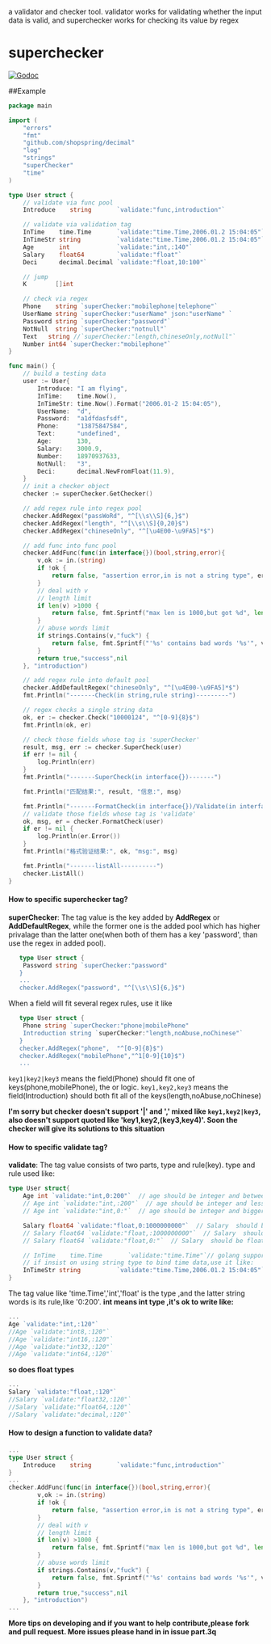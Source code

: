 a validator and checker tool. validator works for validating whether the input data is valid, and superchecker works for checking its value by regex

# superchecker
[![Godoc](http://img.shields.io/badge/godoc-reference-blue.svg?style=flat)](https://godoc.org/github.com/fwhezfwhez/SuperChecker)

##Example
```go
package main

import (
	"errors"
	"fmt"
	"github.com/shopspring/decimal"
	"log"
	"strings"
	"superChecker"
	"time"
)

type User struct {
    // validate via func pool
	Introduce    string       `validate:"func,introduction"`

    // validate via validation tag
	InTime    time.Time       `validate:"time.Time,2006.01.2 15:04:05"`
	InTimeStr string          `validate:"time.Time,2006.01.2 15:04:05"`
	Age       int             `validate:"int,:140"`
	Salary    float64         `validate:"float"`
	Deci      decimal.Decimal `validate:"float,10:100"`

    // jump
	K        []int

    // check via regex
	Phone    string `superChecker:"mobilephone|telephone"`
	UserName string `superChecker:"userName" json:"userName" `
	Password string `superChecker:"password"`
	NotNull  string `superChecker:"notnull"`
	Text   string //`superChecker:"length,chineseOnly,notNull"`
	Number int64 `superChecker:"mobilephone"`
}

func main() {
    // build a testing data
	user := User{
		Introduce: "I am flying",
		InTime:    time.Now(),
		InTimeStr: time.Now().Format("2006.01-2 15:04:05"),
		UserName:  "d",
		Password:  "a1dfdasfsdf",
		Phone:     "13875847584",
		Text:      "undefined",
		Age:       130,
		Salary:    3000.9,
		Number:    18970937633,
		NotNull:   "3",
		Deci:      decimal.NewFromFloat(11.9),
	}
    // init a checker object
	checker := superChecker.GetChecker()

    // add regex rule into regex pool
	checker.AddRegex("passWoRd", "^[\\s\\S]{6,}$")
	checker.AddRegex("length", "^[\\s\\S]{0,20}$")
	checker.AddRegex("chineseOnly", "^[\u4E00-\u9FA5]*$")

    // add func into func pool
	checker.AddFunc(func(in interface{})(bool,string,error){
		v,ok := in.(string)
		if !ok {
			return false, "assertion error,in is not a string type", errors.New("assertion error,in is not a string type")
		}
		// deal with v
		// length limit
		if len(v) >1000 {
			return false, fmt.Sprintf("max len is 1000,but got %d", len(v)), nil
		}
		// abuse words limit
		if strings.Contains(v,"fuck") {
			return false, fmt.Sprintf("'%s' contains bad words '%s'", v, "fuck"), nil
		}
		return true,"success",nil
	}, "introduction")

    // add regex rule into default pool
	checker.AddDefaultRegex("chineseOnly", "^[\u4E00-\u9FA5]*$")
	fmt.Println("-------Check(in string,rule string)---------")

    // regex checks a single string data
	ok, er := checker.Check("10000124", "^[0-9]{8}$")
	fmt.Println(ok, er)

	// check those fields whose tag is 'superChecker'
	result, msg, err := checker.SuperCheck(user)
	if err != nil {
		log.Println(err)
	}
	fmt.Println("-------SuperCheck(in interface{})-------")

	fmt.Println("匹配结果:", result, "信息:", msg)

	fmt.Println("-------FormatCheck(in interface{})/Validate(in interface{})-------")
	// validate those fields whose tag is 'validate'
	ok, msg, er = checker.FormatCheck(user)
	if er != nil {
		log.Println(er.Error())
	}
	fmt.Println("格式验证结果:", ok, "msg:", msg)

	fmt.Println("-------listAll----------")
	checker.ListAll()
}

```

#### How to specific superchecker tag?
**superChecker**:
The tag value is the key added by **AddRegex** or **AddDefaultRegex**, while the former one is the added pool which has higher privalage than the latter one(when both of them has a key 'password', than use the regex in added pool).

```go
   type User struct {
	Password string `superChecker:"password"
   }
   ...
   checker.AddRegex("password", "^[\\s\\S]{6,}$")
```

When a field will fit several regex rules, use it like
```go
   type User struct {
	Phone string `superChecker:"phone|mobilePhone"
	Introduction string `superChecker:"length,noAbuse,noChinese"`
   }
   checker.AddRegex("phone",  "^[0-9]{8}$")
   checker.AddRegex("mobilePhone","^1[0-9]{10}$")
   ...
```
`key1|key2|key3` means the field(Phone) should fit one of keys(phone,mobilePhone), the or logic.
`key1,key2,key3` means the field(Introduction) should both fit all of the keys(length,noAbuse,noChinese)

**I'm sorry but checker doesn't support '|' and ',' mixed like `key1,key2|key3`, also doesn't support quoted like 'key1,key2,(key3,key4)'. Soon the checker will give its solutions to this situation**

#### How to specific validate tag?
**validate**:
The tag value consists of two parts, type and rule(key).
type and rule used like:
```go
type User struct{
    Age int `validate:"int,0:200"`  // age should be integer and between 0 and 200
	// Age int `validate:"int,:200"`  // age should be integer and less than 200
	// Age int `validate:"int,0:"`  // age should be integer and bigger than 0

    Salary float64 `validate:"float,0:1000000000"`  // Salary  should be float type(float32,float64) and between 0 and 1000000000
	// Salary float64 `validate:"float,:1000000000"`  // Salary  should be float type(float32,float64) and less than 1000000000
	// Salary float64 `validate:"float,0:"`  // Salary  should be float type(float32,float64) and bigger than 0

	// InTime    time.Time       `validate:"time.Time"`// golang support deliver the origin time type ,it's good to use time.Time field to bind data
	// if insist on using string type to bind time data,use it like:
	InTimeStr string          `validate:"time.Time,2006.01.2 15:04:05"` // InTimeStr should fit the format '2006.01.2 15:04:05'
}
```
The tag value like 'time.Time','int','float' is the type ,and the latter string words is its rule,like '0:200'.
**int means int type ,it's ok to write like:**
```go
...
Age `validate:"int,:120"`
//Age `validate:"int8,:120"`
//Age `validate:"int16,:120"`
//Age `validate:"int32,:120"`
//Age `validate:"int64,:120"`
```
**so does float types**
```go
...
Salary `validate:"float,:120"`
//Salary `validate:"float32,:120"`
//Salary `validate:"float64,:120"`
//Salary `validate:"decimal,:120"`
```
#### How to design a function to validate data?
```go
...
type User struct {
	Introduce    string       `validate:"func,introduction"`
}
...
checker.AddFunc(func(in interface{})(bool,string,error){
		v,ok := in.(string)
		if !ok {
			return false, "assertion error,in is not a string type", errors.New("assertion error,in is not a string type")
		}
		// deal with v
		// length limit
		if len(v) >1000 {
			return false, fmt.Sprintf("max len is 1000,but got %d", len(v)), nil
		}
		// abuse words limit
		if strings.Contains(v,"fuck") {
			return false, fmt.Sprintf("'%s' contains bad words '%s'", v, "fuck"), nil
		}
		return true,"success",nil
	}, "introduction")
...
```
**More tips on developing and if you want to help contribute,please fork and pull request. More issues please hand in in issue part.3q**
